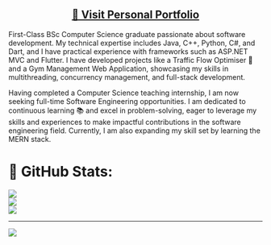 <div align="center">
  <h2><a href="https://adnanalimumtaz.netlify.app">🔗 Visit Personal Portfolio</a></h2>
</div>

First-Class BSc Computer Science graduate passionate about software development. My technical expertise includes Java, C++, Python, C#, and Dart, and I have practical experience with frameworks such as ASP.NET MVC and Flutter. I have developed projects like a Traffic Flow Optimiser 🚦 and a Gym Management Web Application, showcasing my skills in multithreading, concurrency management, and full-stack development.

Having completed a Computer Science teaching internship, I am now seeking full-time Software Engineering opportunities. I am dedicated to continuous learning 📚 and excel in problem-solving, eager to leverage my skills and experiences to make impactful contributions in the software engineering field. Currently, I am also expanding my skill set by learning the MERN stack.



# 📝 GitHub Stats:
![](https://github-readme-stats.vercel.app/api?username=AdnanAliMumtaz&theme=swift&hide_border=false&include_all_commits=false&count_private=false)<br/>
![](https://github-readme-streak-stats.herokuapp.com/?user=AdnanAliMumtaz&theme=swift&hide_border=false)<br/>
![](https://github-readme-stats.vercel.app/api/top-langs/?username=AdnanAliMumtaz&theme=swift&hide_border=false&include_all_commits=false&count_private=false&layout=compact)

---
[![](https://visitcount.itsvg.in/api?id=AdnanAliMumtaz&icon=0&color=12)](https://visitcount.itsvg.in)

<!-- Proudly created with GPRM ( https://gprm.itsvg.in ) -->
